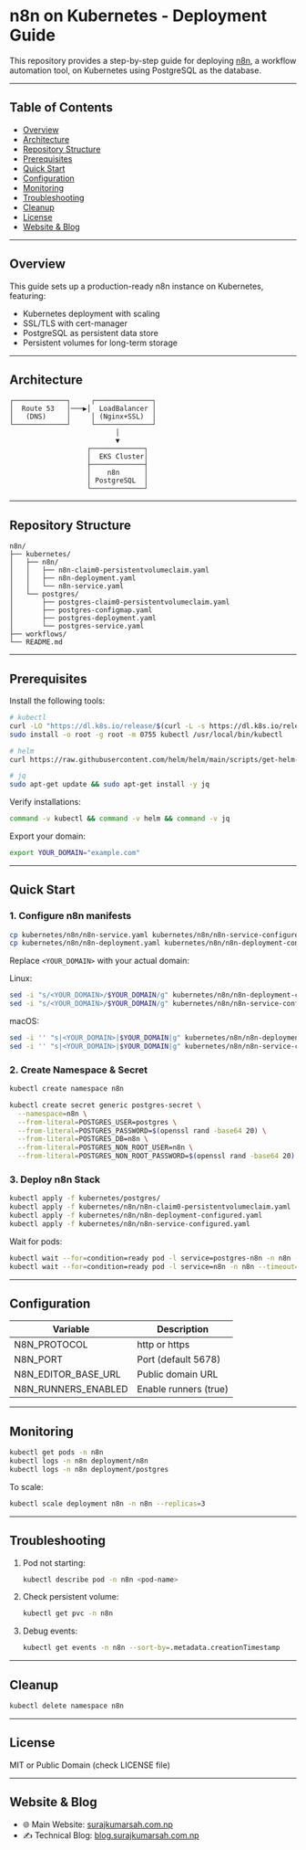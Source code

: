 # n8n on Kubernetes - Deployment Guide

This repository provides a step-by-step guide for deploying [n8n](https://n8n.io), a workflow automation tool, on Kubernetes using PostgreSQL as the database.

---

## Table of Contents

* [Overview](#overview)
* [Architecture](#architecture)
* [Repository Structure](#repository-structure)
* [Prerequisites](#prerequisites)
* [Quick Start](#quick-start)
* [Configuration](#configuration)
* [Monitoring](#monitoring)
* [Troubleshooting](#troubleshooting)
* [Cleanup](#cleanup)
* [License](#license)
* [Website & Blog](#website--blog)

---

## Overview

This guide sets up a production-ready n8n instance on Kubernetes, featuring:

* Kubernetes deployment with scaling
* SSL/TLS with cert-manager
* PostgreSQL as persistent data store
* Persistent volumes for long-term storage

---

## Architecture

```
┌─────────────┐     ┌──────────────┐
│  Route 53   │───▶│  LoadBalancer │
│   (DNS)     │     │ (Nginx+SSL)  │
└─────────────┘     └──────────────┘
                          │
                          ▼
                   ┌─────────────┐
                   │  EKS Cluster│
                   ├─────────────┤
                   │    n8n      │
                   │ PostgreSQL  │
                   └─────────────┘
```

---

## Repository Structure

```
n8n/
├── kubernetes/
│   ├── n8n/
│   │   ├── n8n-claim0-persistentvolumeclaim.yaml
│   │   ├── n8n-deployment.yaml
│   │   └── n8n-service.yaml
│   └── postgres/
│       ├── postgres-claim0-persistentvolumeclaim.yaml
│       ├── postgres-configmap.yaml
│       ├── postgres-deployment.yaml
│       └── postgres-service.yaml
├── workflows/
└── README.md
```

---

## Prerequisites

Install the following tools:

```bash
# kubectl
curl -LO "https://dl.k8s.io/release/$(curl -L -s https://dl.k8s.io/release/stable.txt)/bin/linux/amd64/kubectl"
sudo install -o root -g root -m 0755 kubectl /usr/local/bin/kubectl

# helm
curl https://raw.githubusercontent.com/helm/helm/main/scripts/get-helm-3 | bash

# jq
sudo apt-get update && sudo apt-get install -y jq
```

Verify installations:

```bash
command -v kubectl && command -v helm && command -v jq
```

Export your domain:

```bash
export YOUR_DOMAIN="example.com"
```

---

## Quick Start

### 1. Configure n8n manifests

```bash
cp kubernetes/n8n/n8n-service.yaml kubernetes/n8n/n8n-service-configured.yaml
cp kubernetes/n8n/n8n-deployment.yaml kubernetes/n8n/n8n-deployment-configured.yaml
```

Replace `<YOUR_DOMAIN>` with your actual domain:

Linux:

```bash
sed -i "s/<YOUR_DOMAIN>/$YOUR_DOMAIN/g" kubernetes/n8n/n8n-deployment-configured.yaml
sed -i "s/<YOUR_DOMAIN>/$YOUR_DOMAIN/g" kubernetes/n8n/n8n-service-configured.yaml
```

macOS:

```bash
sed -i '' "s|<YOUR_DOMAIN>|$YOUR_DOMAIN|g" kubernetes/n8n/n8n-deployment-configured.yaml
sed -i '' "s|<YOUR_DOMAIN>|$YOUR_DOMAIN|g" kubernetes/n8n/n8n-service-configured.yaml
```

### 2. Create Namespace & Secret

```bash
kubectl create namespace n8n

kubectl create secret generic postgres-secret \
  --namespace=n8n \
  --from-literal=POSTGRES_USER=postgres \
  --from-literal=POSTGRES_PASSWORD=$(openssl rand -base64 20) \
  --from-literal=POSTGRES_DB=n8n \
  --from-literal=POSTGRES_NON_ROOT_USER=n8n \
  --from-literal=POSTGRES_NON_ROOT_PASSWORD=$(openssl rand -base64 20)
```

### 3. Deploy n8n Stack

```bash
kubectl apply -f kubernetes/postgres/
kubectl apply -f kubernetes/n8n/n8n-claim0-persistentvolumeclaim.yaml
kubectl apply -f kubernetes/n8n/n8n-deployment-configured.yaml
kubectl apply -f kubernetes/n8n/n8n-service-configured.yaml
```

Wait for pods:

```bash
kubectl wait --for=condition=ready pod -l service=postgres-n8n -n n8n --timeout=120s
kubectl wait --for=condition=ready pod -l service=n8n -n n8n --timeout=120s
```

---

## Configuration

| Variable               | Description           |
| ---------------------- | --------------------- |
| N8N\_PROTOCOL          | http or https         |
| N8N\_PORT              | Port (default 5678)   |
| N8N\_EDITOR\_BASE\_URL | Public domain URL     |
| N8N\_RUNNERS\_ENABLED  | Enable runners (true) |

---

## Monitoring

```bash
kubectl get pods -n n8n
kubectl logs -n n8n deployment/n8n
kubectl logs -n n8n deployment/postgres
```

To scale:

```bash
kubectl scale deployment n8n -n n8n --replicas=3
```

---

## Troubleshooting

1. Pod not starting:

   ```bash
   kubectl describe pod -n n8n <pod-name>
   ```

2. Check persistent volume:

   ```bash
   kubectl get pvc -n n8n
   ```

3. Debug events:

   ```bash
   kubectl get events -n n8n --sort-by=.metadata.creationTimestamp
   ```

---

## Cleanup

```bash
kubectl delete namespace n8n
```

---

## License

MIT or Public Domain (check LICENSE file)

---

## Website & Blog

* 🌐 Main Website: [surajkumarsah.com.np](https://surajkumarsah.com.np/)
* ✍️ Technical Blog: [blog.surajkumarsah.com.np](https://blog.surajkumarsah.com.np/)
